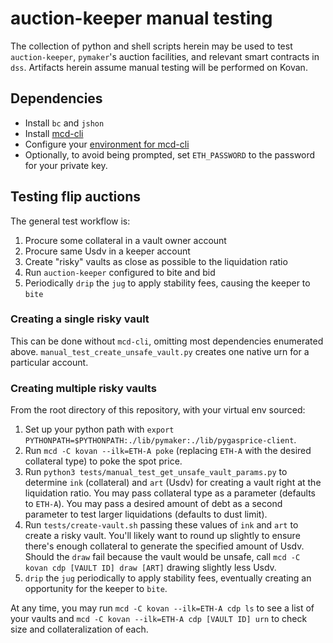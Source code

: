 # auction-keeper manual testing

The collection of python and shell scripts herein may be used to test `auction-keeper`, `pymaker`'s auction facilities, 
and relevant smart contracts in `dss`.  Artifacts herein assume manual testing will be performed on Kovan.

## Dependencies

* Install `bc` and `jshon`
* Install [mcd-cli](https://github.com/makerdao/mcd-cli#installation)
* Configure your [environment for mcd-cli](https://github.com/makerdao/mcd-cli#configuration)
* Optionally, to avoid being prompted, set `ETH_PASSWORD` to the password for your private key.

## Testing flip auctions
The general test workflow is:
1. Procure some collateral in a vault owner account
2. Procure same Usdv in a keeper account
3. Create "risky" vaults as close as possible to the liquidation ratio
4. Run `auction-keeper` configured to bite and bid
5. Periodically `drip` the `jug` to apply stability fees, causing the keeper to `bite`


### Creating a single risky vault
This can be done without `mcd-cli`, omitting most dependencies enumerated above.
`manual_test_create_unsafe_vault.py` creates one native urn for a particular account.


### Creating multiple risky vaults
From the root directory of this repository, with your virtual env sourced:
1. Set up your python path with `export PYTHONPATH=$PYTHONPATH:./lib/pymaker:./lib/pygasprice-client`.
2. Run `mcd -C kovan --ilk=ETH-A poke` (replacing `ETH-A` with the desired collateral type) to poke the spot price.
3. Run `python3 tests/manual_test_get_unsafe_vault_params.py` to determine `ink` (collateral) and `art` (Usdv) for 
  creating a vault right at the liquidation ratio.  You may pass collateral type as a parameter (defaults to `ETH-A`).
  You may pass a desired amount of debt as a second parameter to test larger liquidations (defaults to dust limit).
4. Run `tests/create-vault.sh` passing these values of `ink` and `art` to create a risky vault.  You'll likely want to 
  round up slightly to ensure there's enough collateral to generate the specified amount of Usdv.  Should the `draw` 
  fail because the vault would be unsafe, call `mcd -C kovan cdp [VAULT ID] draw [ART]` drawing slightly less Usdv.
5. `drip` the `jug` periodically to apply stability fees, eventually creating an opportunity for the keeper to `bite`.

At any time, you may run `mcd -C kovan --ilk=ETH-A cdp ls` to see a list of your vaults and 
`mcd -C kovan --ilk=ETH-A cdp [VAULT ID] urn` to check size and collateralization of each.